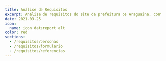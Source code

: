 ```yaml
---
title: Análise de Requisitos
excerpt: Análise de requisitos do site da prefeitura de Araguaína, contendo perfil de usuário, personas, questionário, etc.
date: 2021-03-25
icon:
  name: icon_datareport_alt
color: red
sections:
  - /requisitos/personas
  - /requisitos/formulario
  - /requisitos/referencias
---
```

